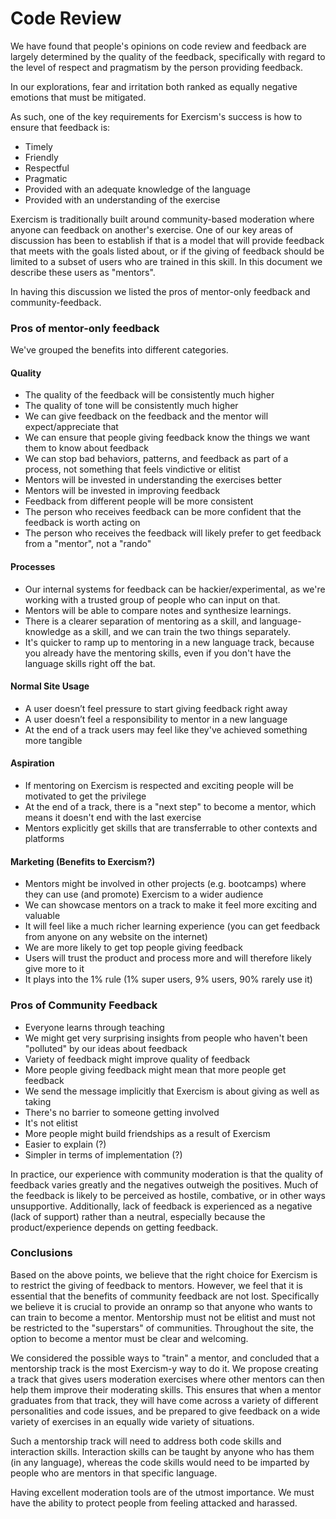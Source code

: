 # Code Review

We have found that people's opinions on code review and feedback are largely determined by the quality of the feedback, specifically with regard to the level of respect and pragmatism by the person providing feedback.

In our explorations, fear and irritation both ranked as equally negative emotions that must be mitigated.

As such, one of the key requirements for Exercism's success is how to ensure that feedback is:
- Timely
- Friendly
- Respectful
- Pragmatic
- Provided with an adequate knowledge of the language
- Provided with an understanding of the exercise

Exercism is traditionally built around community-based moderation where anyone can feedback on another's exercise. One of our key areas of discussion has been to establish if that is a model that will provide feedback that meets with the goals listed about, or if the giving of feedback should be limited to a subset of users who are trained in this skill. In this document we describe these users as "mentors".

In having this discussion we listed the pros of mentor-only feedback and community-feedback.

### Pros of mentor-only feedback

We've grouped the benefits into different categories.

#### Quality
- The quality of the feedback will be consistently much higher
- The quality of tone will be consistently much higher
- We can give feedback on the feedback and the mentor will expect/appreciate that
- We can ensure that people giving feedback know the things we want them to know about feedback
- We can stop bad behaviors, patterns, and feedback as part of a process, not something that feels vindictive or elitist
- Mentors will be invested in understanding the exercises better
- Mentors will be invested in improving feedback
- Feedback from different people will be more consistent
- The person who receives feedback can be more confident that the feedback is worth acting on
- The person who receives the feedback will likely prefer to get feedback from a "mentor", not a "rando"

#### Processes
- Our internal systems for feedback can be hackier/experimental, as we're working with a trusted group of people who can input on that.
- Mentors will be able to compare notes and synthesize learnings.
- There is a clearer separation of mentoring as a skill, and language-knowledge as a skill, and we can train the two things separately.
- It's quicker to ramp up to mentoring in a new language track, because you already have the mentoring skills, even if you don't have the language skills right off the bat.

#### Normal Site Usage
- A user doesn’t feel pressure to start giving feedback right away
- A user doesn’t feel a responsibility to mentor in a new language
- At the end of a track users may feel like they've achieved something more tangible

#### Aspiration
- If mentoring on Exercism is respected and exciting people will be motivated to get the privilege
- At the end of a track, there is a "next step" to become a mentor, which means it doesn't end with the last exercise
- Mentors explicitly get skills that are transferrable to other contexts and platforms

#### Marketing (Benefits to Exercism?)
- Mentors might be involved in other projects (e.g. bootcamps) where they can use (and promote) Exercism to a wider audience
- We can showcase mentors on a track to make it feel more exciting and valuable
- It will feel like a much richer learning experience (you can get feedback from anyone on any website on the internet)
- We are more likely to get top people giving feedback
- Users will trust the product and process more and will therefore likely give more to it
- It plays into the 1% rule (1% super users, 9% users, 90% rarely use it)

### Pros of Community Feedback
- Everyone learns through teaching
- We might get very surprising insights from people who haven't been "polluted" by our ideas about feedback
- Variety of feedback might improve quality of feedback
- More people giving feedback might mean that more people get feedback
- We send the message implicitly that Exercism is about giving as well as taking
- There's no barrier to someone getting involved
- It's not elitist
- More people might build friendships as a result of Exercism
- Easier to explain (?)
- Simpler in terms of implementation (?)

In practice, our experience with community moderation is that the quality of feedback varies greatly and the negatives outweigh the positives. Much of the feedback is likely to be perceived as hostile, combative, or in other ways unsupportive. Additionally, lack of feedback is experienced as a negative (lack of support) rather than a neutral, especially because the product/experience depends on getting feedback.

### Conclusions

Based on the above points, we believe that the right choice for Exercism is to restrict the giving of feedback to mentors. However, we feel that it is essential that the benefits of community feedback are not lost. Specifically we believe it is crucial to provide an onramp so that anyone who wants to can train to become a mentor. Mentorship must not be elitist and must not be restricted to the "superstars" of communities. Throughout the site, the option to become a mentor must be clear and welcoming.

We considered the possible ways to "train" a mentor, and concluded that a mentorship track is the most Exercism-y way to do it. We propose creating a track that gives users moderation exercises where other mentors can then help them improve their moderating skills. This ensures that when a mentor graduates from that track, they will have come across a variety of different personalities and code issues, and be prepared to give feedback on a wide variety of exercises in an equally wide variety of situations.

Such a mentorship track will need to address both code skills and interaction skills. Interaction skills can be taught by anyone who has them (in any language), whereas the code skills would need to be imparted by people who are mentors in that specific language.

Having excellent moderation tools are of the utmost importance. We must have the ability to protect people from feeling attacked and harassed.
